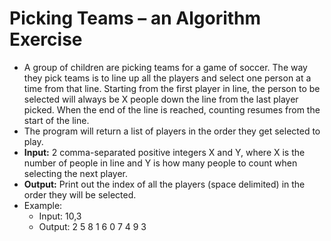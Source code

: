 # Picking Teams – an Algorithm Exercise

* A group of children are picking teams for a game of soccer. The way they pick teams is to line up all the players and select one person at a time from that line. Starting from the first player in line, the person to be selected will always be X people down the line from the last player picked. When the end of the line is reached, counting resumes from the start of the line.
* The program will return a list of players in the order they get selected to play.
* **Input:** 2 comma-separated positive integers X and Y, where X is the number of people in line and Y is how many people to count when selecting the next player.
* **Output:** Print out the index of all the players (space delimited) in the order they will be selected.
* Example:
  * Input: 10,3
  * Output: 2 5 8 1 6 0 7 4 9 3
